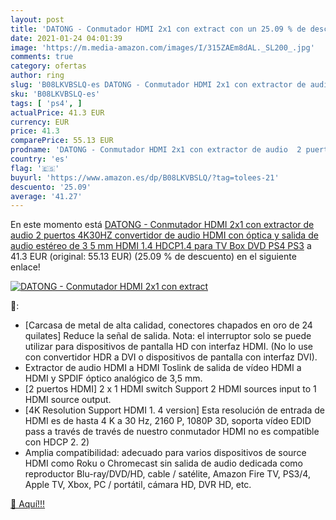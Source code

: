 ```yaml
---
layout: post
title: 'DATONG - Conmutador HDMI 2x1 con extract con un 25.09 % de descuento'
date: 2021-01-24 04:01:39
image: 'https://m.media-amazon.com/images/I/315ZAEm8dAL._SL200_.jpg'
comments: true
category: ofertas
author: ring
slug: 'B08LKVBSLQ-es DATONG - Conmutador HDMI 2x1 con extractor de audio 2...'
sku: 'B08LKVBSLQ-es'
tags: [ 'ps4', ]
actualPrice: 41.3 EUR
currency: EUR
price: 41.3
comparePrice: 55.13 EUR
prodname: 'DATONG - Conmutador HDMI 2x1 con extractor de audio  2 puertos 4K30HZ  convertidor de audio HDMI con óptica y salida de audio estéreo de 3 5 mm  HDMI 1.4 HDCP1.4 para TV Box  DVD  PS4  PS3'
country: 'es'
flag: '🇪🇸'
buyurl: 'https://www.amazon.es/dp/B08LKVBSLQ/?tag=tolees-21'
descuento: '25.09'
average: '41.27'
---
```


En este momento está [DATONG - Conmutador HDMI 2x1 con extractor de audio  2 puertos 4K30HZ  convertidor de audio HDMI con óptica y salida de audio estéreo de 3 5 mm  HDMI 1.4 HDCP1.4 para TV Box  DVD  PS4  PS3](https://www.amazon.es/dp/B08LKVBSLQ/?tag=tolees-21) a 41.3 EUR (original: 55.13 EUR) (25.09 %  de descuento) en el siguiente enlace!

[![DATONG - Conmutador HDMI 2x1 con extract](https://m.media-amazon.com/images/I/315ZAEm8dAL._SL200_.jpg)](https://www.amazon.es/dp/B08LKVBSLQ/?tag=tolees-21)

🔎:

- [Carcasa de metal de alta calidad, conectores chapados en oro de 24 quilates] Reduce la señal de salida. Nota: el interruptor solo se puede utilizar para dispositivos de pantalla HD con interfaz HDMI. (No lo use con convertidor HDR a DVI o dispositivos de pantalla con interfaz DVI).
- Extractor de audio HDMI a HDMI Toslink de salida de vídeo HDMI a HDMI y SPDIF óptico analógico de 3,5 mm.
- [2 puertos HDMI] 2 x 1 HDMI switch Support 2 HDMI sources input to 1 HDMI source output.
- [4K Resolution Support HDMI 1. 4 version] Esta resolución de entrada de HDMI es de hasta 4 K a 30 Hz, 2160 P, 1080P 3D, soporta vídeo EDID pass a través de través de nuestro conmutador HDMI no es compatible con HDCP 2. 2)
- Amplia compatibilidad: adecuado para varios dispositivos de source HDMI como Roku o Chromecast sin salida de audio dedicada como reproductor Blu-ray/DVD/HD, cable / satélite, Amazon Fire TV, PS3/4, Apple TV, Xbox, PC / portátil, cámara HD, DVR HD, etc.

[🛒 Aquí!!!](https://www.amazon.es/dp/B08LKVBSLQ/?tag=tolees-21)
